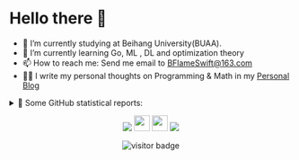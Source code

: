 # Hello there 👋


- 🔭 I’m currently studying at Beihang University(BUAA).
- 🌱 I’m currently learning Go, ML , DL and optimization theory
- 📫 How to reach me: Send me email to BFlameSwift@163.com
- ✍🏻 I write my personal thoughts on Programming & Math in my [Personal Blog](https://blog.bflame.studio/)


<!--
**BFlameSwift/BFlameSwift** is a ✨ _special_ ✨ repository because its `README.md` (this file) appears on your GitHub profile.

Here are some ideas to get you started:

- 🔭 I’m currently working on ...
- 🌱 I’m currently learning ...
- 👯 I’m looking to collaborate on ...
- 🤔 I’m looking for help with ...
- 💬 Ask me about ...
- 📫 How to reach me: ...
- 😄 Pronouns: ...
- ⚡ Fun fact: ...
-->
<details>
  <summary>👑   Some GitHub statistical reports: </summary>
  <br>
  
 <!--
[![BFlame's GitHub stats](https://github-readme-stats.vercel.app/api?username=BFlameSwift&count_private=true&show_icons=true)](https://github.com/anuraghazra/github-readme-stats)
[![Top Langs](https://github-readme-stats.vercel.app/api/top-langs/?username=BFlameSwift&count_private=true&hide=html,css&layout=compact&count_private=true)](https://github.com/anuraghazra/github-readme-stats)
-->
<p align="center">
<img align="center" src="https://github-readme-stats.vercel.app/api/top-langs/?username=BFlameSwift&hide_langs_below=1&hide=html,css&theme=default&line_height=27&layout=compact" />
<img align="center" src="https://github-readme-stats.vercel.app/api?username=BFlameSwift&show_icons=true&count_private=true&include_all_commits=true&line_height=21" alt="halfrost's Github Stats" />
<img align="center" src="https://github-profile-trophy.vercel.app/?username=BFlameSwift&column=7" alt="BFlameSwift's Github Trophy" />

</p>

  

  
</details>


<p align="center">
<a href= "https://bflameswift.github.io"><img src="https://img.icons8.com/material-outlined/27/000000/geography.png"/></a>
<a href= "https://bflame.notion.site/"><img src="https://img.icons8.com/color/48/000000/notion--v1.png" height="28" width="28"/></a>
<a href= "https://space.bilibili.com/41883347/"><img src="https://img.icons8.com/color/48/000000/bilibili.png"  height="28" width="28" /></a>
<a href= "https://twitter.com/bflameswift"><img src="https://img.icons8.com/material-outlined/30/000000/twitter.png"/></a>

</p>

<p  align="center">
<!--<img src="https://visitor-badge.glitch.me/badge?page_id=BFlameSwift.BFlameSwift" alt="visitor badge"/>-->
<img src="https://visitor-badge.laobi.icu/badge?page_id=BFlameSwift.BFlameSwift" alt="visitor badge"/>       
</p>

<!--
Thanks for halfrost/halfrost
-->
